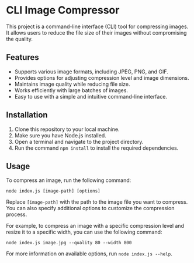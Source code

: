# CLI Image Compressor

This project is a command-line interface (CLI) tool for compressing images. It allows users to reduce the file size of their images without compromising the quality.

## Features

- Supports various image formats, including JPEG, PNG, and GIF.
- Provides options for adjusting compression level and image dimensions.
- Maintains image quality while reducing file size.
- Works efficiently with large batches of images.
- Easy to use with a simple and intuitive command-line interface.

## Installation

1. Clone this repository to your local machine.
2. Make sure you have Node.js installed.
3. Open a terminal and navigate to the project directory.
4. Run the command `npm install` to install the required dependencies.

## Usage

To compress an image, run the following command:

```
node index.js [image-path] [options]
```

Replace `[image-path]` with the path to the image file you want to compress. You can also specify additional options to customize the compression process.

For example, to compress an image with a specific compression level and resize it to a specific width, you can use the following command:

```
node index.js image.jpg --quality 80 --width 800
```

For more information on available options, run `node index.js --help`.
